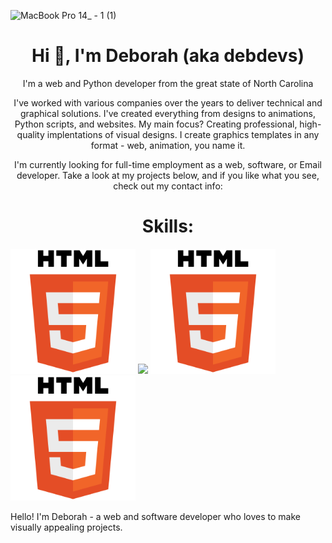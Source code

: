 
![MacBook Pro 14_ - 1 (1)](https://user-images.githubusercontent.com/111826637/204904529-527088aa-dec0-435b-8110-6b6c113670cd.png)

<h1 align="center">
Hi 👋, I'm Deborah (aka debdevs)
</h1>

<p align="center">
I'm a web and Python developer from the great state of North Carolina
</p>



<p align="center">
I've worked with various companies over the years to deliver technical and graphical solutions. I've created everything from designs to animations, Python scripts, and websites. My main focus? Creating professional, high-quality implentations of visual designs. I create graphics templates in any format - web, animation, you name it. 
</p>

<p align="center">
I'm currently looking for full-time employment as a web, software, or Email developer. Take a look at my projects below, and if you like what you see, check out my contact info: 
</p>
<h1 align="center">
Skills:
</h1>
<div>
<img src = "https://raw.githubusercontent.com/devicons/devicon/master/icons/html5/html5-original-wordmark.svg" width = "200px"/>
  <img src = "[https://raw.githubusercontent.com/devicons/devicon/master/icons/html5/html5-original-wordmark.svg](https://raw.githubusercontent.com/devicons/devicon/master/icons/css3/css3-original-wordmark.svg)" width = "200px"/>
  <img src = "https://raw.githubusercontent.com/devicons/devicon/master/icons/html5/html5-original-wordmark.svg" width = "200px"/>
  <img src = "https://raw.githubusercontent.com/devicons/devicon/master/icons/html5/html5-original-wordmark.svg" width = "200px"/>
</div>

Hello! I'm Deborah - a web and software developer who loves to make visually appealing projects.
<!---
debdevs/debdevs is a ✨ special ✨ repository because its `README.md` (this file) appears on your GitHub profile.
You can click the Preview link to take a look at your changes.
--->
